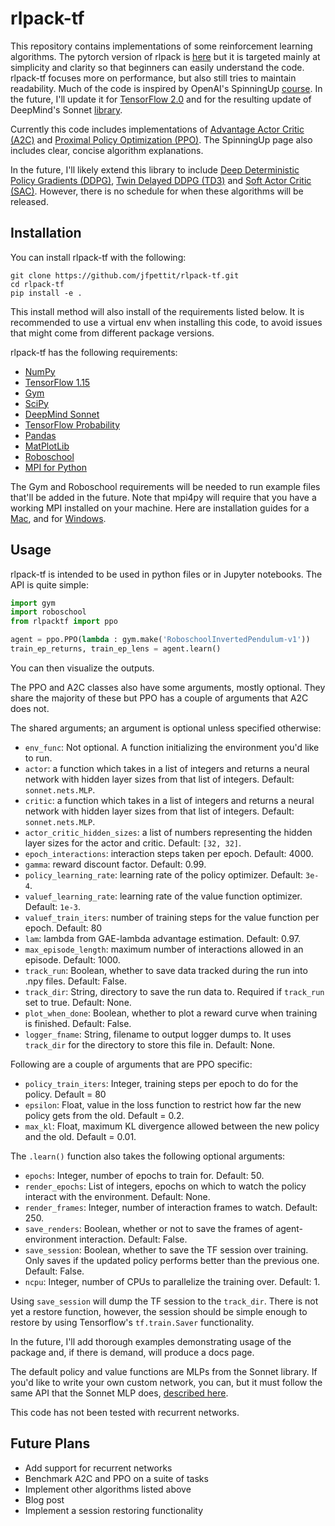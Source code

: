# rlpack-tf

This repository contains implementations of some reinforcement learning algorithms. The pytorch version of rlpack is [here](https://github.com/jfpettit/rl-pack) but it is targeted mainly at simplicity and clarity so that beginners can easily understand the code. rlpack-tf focuses more on performance, but also still tries to maintain readability. Much of the code is inspired by OpenAI's SpinningUp [course](https://spinningup.openai.com/en/latest/index.html). In the future, I'll update it for [TensorFlow 2.0](https://www.tensorflow.org/) and for the resulting update of DeepMind's Sonnet [library](https://sonnet.readthedocs.io/en/latest/).

Currently this code includes implementations of [Advantage Actor Critic (A2C)](https://openai.com/blog/baselines-acktr-a2c/) and [Proximal Policy Optimization (PPO)](https://openai.com/blog/openai-baselines-ppo/). The SpinningUp page also includes clear, concise algorithm explanations.

In the future, I'll likely extend this library to include [Deep Deterministic Policy Gradients (DDPG)](https://arxiv.org/abs/1509.02971), [Twin Delayed DDPG (TD3)](https://spinningup.openai.com/en/latest/algorithms/td3.html) and [Soft Actor Critic (SAC)](https://spinningup.openai.com/en/latest/algorithms/sac.html). However, there is no schedule for when these algorithms will be released.

## Installation

You can install rlpack-tf with the following:

```
git clone https://github.com/jfpettit/rlpack-tf.git
cd rlpack-tf
pip install -e .
```

This install method will also install of the requirements listed below. It is recommended to use a virtual env when installing this code, to avoid issues that might come from different package versions.

rlpack-tf has the following requirements:
- [NumPy](https://numpy.org/)
- [TensorFlow 1.15](https://www.tensorflow.org/versions/r1.15/api_docs/python/tf)
- [Gym](https://gym.openai.com/)
- [SciPy](https://www.scipy.org/)
- [DeepMind Sonnet](https://sonnet.readthedocs.io/en/latest/)
- [TensorFlow Probability](https://www.tensorflow.org/probability/)
- [Pandas](https://pandas.pydata.org/)
- [MatPlotLib](https://matplotlib.org/)
- [Roboschool](https://github.com/openai/roboschool)
- [MPI for Python](https://mpi4py.readthedocs.io/en/stable/)

The Gym and Roboschool requirements will be needed to run example files that'll be added in the future. Note that mpi4py will require that you have a working MPI installed on your machine. Here are installation guides for a [Mac](http://www.science.smith.edu/dftwiki/index.php/Install_MPI_on_a_MacBook), and for [Windows](https://nyu-cds.github.io/python-mpi/setup/).

## Usage

rlpack-tf is intended to be used in python files or in Jupyter notebooks. The API is quite simple:

```python
import gym
import roboschool
from rlpacktf import ppo

agent = ppo.PPO(lambda : gym.make('RoboschoolInvertedPendulum-v1'))
train_ep_returns, train_ep_lens = agent.learn()
```

You can then visualize the outputs.

The PPO and A2C classes also have some arguments, mostly optional. They share the majority of these but PPO has a couple of arguments that A2C does not.

The shared arguments; an argument is optional unless specified otherwise:
- ```env_func```: Not optional. A function initializing the environment you'd like to run.
- ```actor```: a function which takes in a list of integers and returns a neural network with hidden layer sizes from that list of integers. Default: ```sonnet.nets.MLP```.
- ```critic```: a function which takes in a list of integers and returns a neural network with hidden layer sizes from that list of integers. Default: ```sonnet.nets.MLP```.
- ```actor_critic_hidden_sizes```: a list of numbers representing the hidden layer sizes for the actor and critic. Default: ```[32, 32]```.
- ```epoch_interactions```: interaction steps taken per epoch. Default: 4000.
- ```gamma```: reward discount factor. Default: 0.99.
- ```policy_learning_rate```: learning rate of the policy optimizer. Default: ```3e-4```.
- ```valuef_learning_rate```: learning rate of the value function optimizer. Default: ```1e-3```.
- ```valuef_train_iters```: number of training steps for the value function per epoch. Default: 80
- ```lam```: lambda from GAE-lambda advantage estimation. Default: 0.97.
- ```max_episode_length```: maximum number of interactions allowed in an episode. Default: 1000.
- ```track_run```: Boolean, whether to save data tracked during the run into .npy files. Default: False.
- ```track_dir```: String, directory to save the run data to. Required if ```track_run``` set to true. Default: None.
- ```plot_when_done```: Boolean, whether to plot a reward curve when training is finished. Default: False.
- ```logger_fname```: String, filename to output logger dumps to. It uses ```track_dir``` for the directory to store this file in. Default: None.

Following are a couple of arguments that are PPO specific:
- ```policy_train_iters```: Integer, training steps per epoch to do for the policy. Default = 80
- ```epsilon```: Float, value in the loss function to restrict how far the new policy gets from the old. Default = 0.2.
- ```max_kl```: Float, maximum KL divergence allowed between the new policy and the old. Default = 0.01.

The ```.learn()``` function also takes the following optional arguments:
- ```epochs```: Integer, number of epochs to train for. Default: 50.
- ```render_epochs```: List of integers, epochs on which to watch the policy interact with the environment. Default: None.
- ```render_frames```: Integer, number of interaction frames to watch. Default: 250.
- ```save_renders```: Boolean, whether or not to save the frames of agent-environment interaction. Default: False.
- ```save_session```: Boolean, whether to save the TF session over training. Only saves if the updated policy performs better than the previous one. Default: False.
- ```ncpu```: Integer, number of CPUs to parallelize the training over. Default: 1.

Using ```save_session``` will dump the TF session to the ```track_dir```. There is not yet a restore function, however, the session should be simple enough to restore by using Tensorflow's ```tf.train.Saver``` functionality.

In the future, I'll add thorough examples demonstrating usage of the package and, if there is demand, will produce a docs page.

The default policy and value functions are MLPs from the Sonnet library. If you'd like to write your own custom network, you can, but it must follow the same API that the Sonnet MLP does, [described here](https://sonnet.readthedocs.io/en/latest/api.html#mlp).

This code has not been tested with recurrent networks.

## Future Plans
- Add support for recurrent networks
- Benchmark A2C and PPO on a suite of tasks
- Implement other algorithms listed above
- Blog post
- Implement a session restoring functionality
